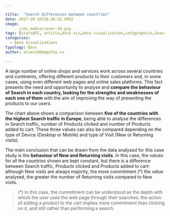 ```yaml
---

title:  "Search differences between countries"
date: 2017-10-16T16:36:32.895Z
image:
      /cms_media/cover-16.png
tags: [statsAPI, article,data viz,data visualization,infographics,Search differences between countries ]
categories:
  - Data Visualizations
typology: Bars
author: alvarod@empathy.co

---
```


<iyd-iframe src="https://www.imagineyourdata.com/datavis/iyd-countries-deskvsmob-newvsrec/" desktop-height="505px" tablet-height="540px" mobile-height="" framebimg-order="1" webkitallowfullscreen mozallowfullscreen allowfullscreen></iyd-iframe>


A large number of online shops and services work across several countries and continents, offering different products to their customers and, in some cases, using even different web pages and online sales platforms. This fact presents the need and opportunity to analyse and **compare the behaviour of Search in each country, looking for the strengths and weaknesses of each one of them** with the aim of improving the way of presenting the products to our users.

The chart above shows a comparison between **five of the countries with the highest Search traffic in Europe**, being able to analyse the differences in Search traffic, number of Products clicked and number of Products added to cart. These three values ​​can also be compared depending on the type of Device (Desktop or Mobile) and type of Visit (New or Returning visits).

The main conclusion that can be drawn from the data analysed for this case study is the **behaviour of New and Returning visits**. In this case, the values ​​for all the countries shown are kept constant, but there is a difference between Search traffic, Products clicked and Products added to cart: although New visits are always majority, the more commitment (*) the value analysed, the greater the number of Returning visits compared to New visits.

> (*) In this case, the commitment can be understood as the depth with which the user uses the web page through their searches: the action of adding a product to the cart implies more commitment than clicking on it, and still rather than performing a search. 
